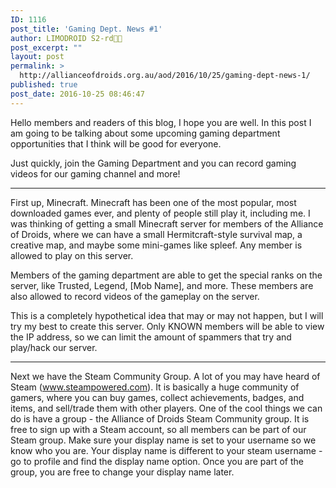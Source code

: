 ```yaml
---
ID: 1116
post_title: 'Gaming Dept. News #1'
author: LIMODROID S2-rd🔭🔬
post_excerpt: ""
layout: post
permalink: >
  http://allianceofdroids.org.au/aod/2016/10/25/gaming-dept-news-1/
published: true
post_date: 2016-10-25 08:46:47
---
```

Hello members and readers of this blog, I hope you are well. In this post I am going to be talking about some upcoming gaming department opportunities that I think will be good for everyone.

Just quickly, join the Gaming Department and you can record gaming videos for our gaming channel and more!

<hr />

First up, Minecraft. Minecraft has been one of the most popular, most downloaded games ever, and plenty of people still play it, including me. I was thinking of getting a small Minecraft server for members of the Alliance of Droids, where we can have a small Hermitcraft-style survival map, a creative map, and maybe some mini-games like spleef. Any member is allowed to play on this server.

Members of the gaming department are able to get the special ranks on the server, like Trusted, Legend, [Mob Name], and more. These members are also allowed to record videos of the gameplay on the server.

This is a completely hypothetical idea that may or may not happen, but I will try my best to create this server. Only KNOWN members will be able to view the IP address, so we can limit the amount of spammers that try and play/hack our server.

<hr />

Next we have the Steam Community Group. A lot of you may have heard of Steam (www.steampowered.com). It is basically a huge community of gamers, where you can buy games, collect achievements, badges, and items, and sell/trade them with other players. One of the cool things we can do is have a group - the Alliance of Droids Steam Community group. It is free to sign up with a Steam account, so all members can be part of our Steam group. Make sure your display name is set to your username so we know who you are. Your display name is different to your steam username - go to profile and find the display name option. Once you are part of the group, you are free to change your display name later.